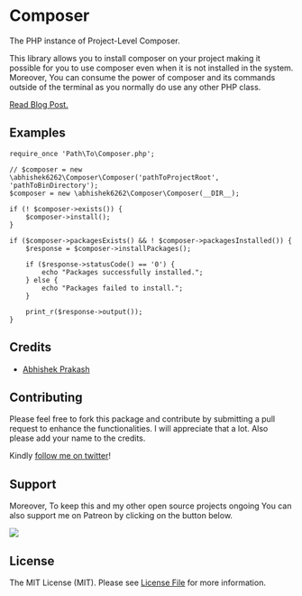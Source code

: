 # Composer
The PHP instance of Project-Level Composer.

This library allows you to install composer on your project making it possible for you to use composer even when it is not installed in the system. Moreover, You can consume the power of composer and its commands outside of the terminal as you normally do use any other PHP class.

[Read Blog Post.](https://www.shade.codes/introducing-project-level-composer/)

## Examples
```
require_once 'Path\To\Composer.php';

// $composer = new \abhishek6262\Composer\Composer('pathToProjectRoot', 'pathToBinDirectory');
$composer = new \abhishek6262\Composer\Composer(__DIR__);

if (! $composer->exists()) {
    $composer->install();
}

if ($composer->packagesExists() && ! $composer->packagesInstalled()) {
    $response = $composer->installPackages();

    if ($response->statusCode() == '0') {
        echo "Packages successfully installed.";
    } else {
        echo "Packages failed to install.";
    }

    print_r($response->output());
}
```

## Credits

- [Abhishek Prakash](https://github.com/abhishek6262)

## Contributing
Please feel free to fork this package and contribute by submitting a pull request to enhance the functionalities. I will appreciate that a lot. Also please add your name to the credits.

Kindly [follow me on twitter](https://twitter.com/_the_shade)!

## Support
Moreover, To keep this and my other open source projects ongoing You can also support me on Patreon by clicking on the button below.

[<img src="https://c5.patreon.com/external/logo/become_a_patron_button.png">](https://www.patreon.com/bePatron?u=5563585)

## License

The MIT License (MIT). Please see [License File](LICENSE) for more information.
